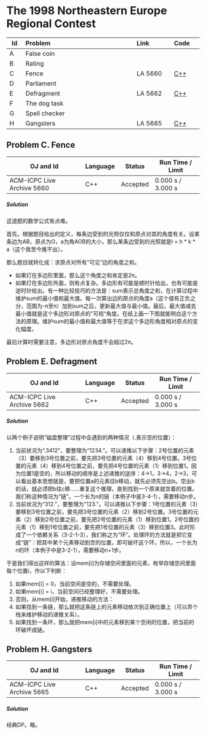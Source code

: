 # The 1998 Northeastern Europe Regional Contest

<table>
<thead>
<th width='40px' align='center'>Id</th>
<th width='500px' align='left'>Problem</th>
<th width='130px' align='left'>Link</th>
<th width='80px' align='left'>Code</th>
</thead>
<tbody>
<tr><td>A</td>   <td>False coin</td>   <td></td>   <td></td>   </tr>
<tr><td>B</td>   <td>Rating</td>   <td></td>   <td></td>   </tr>
<tr><td>C</td>   <td>Fence</td>   <td>LA 5660</td>   <td><a href='la5660.cpp'>C++</a></td>   </tr>
<tr><td>D</td>   <td>Parliament</td>   <td></td>   <td></td>   </tr>
<tr><td>E</td>   <td>Defragment</td>   <td>LA 5662</td>   <td><a href='la5662.cpp'>C++</a></td>   </tr>
<tr><td>F</td>   <td>The dog task</td>   <td></td>   <td></td>   </tr>
<tr><td>G</td>   <td>Spell checker</td>   <td></td>   <td></td>   </tr>
<tr><td>H</td>   <td>Gangsters</td>   <td>LA 5665</td>   <td><a href='la5665.cpp'>C++</a></td>   </tr>
</tbody>
</table>





## Problem C. Fence


OJ and Id							| Language	| Status        | Run Time / Limit            |
-----------------------				| --------	| ------------- | -------------               |
ACM-ICPC Live Archive 5660			| C++		| Accepted		| 0.000 s / 3.000 s			  |


##### Solution
这道题的数学公式有点难。

首先，根据题目给出的定义，每条边受到的光照仅仅和原点对其的角度有关。设某条边为AB，原点为O，a为角AOB的大小，那么某条边受到的光照就是I = h \* k \* a（这个我至今推不出）。

那么题目就转化成：求原点对所有“可见“边的角度之和。

* 如果灯在多边形里面，那么这个角度之和肯定是2π。
* 如果灯在多边形外面，则有点复杂。多边形有可能是顺时针给出，也有可能是逆时针给出。有一种比较技巧的方法是：sum表示总角度之和，在计算过程中维护sum的最小值和最大值。每一次算出边的原点的角度a（这个值有正负之分，范围为-π至π）加到sum之后，更新最大值与最小值。最后，最大值减去最小值就是这个多边形对原点的”可视“角度。在纸上画一下图就能明白这个方法的原理。维护sum的最小值和最大值等于在求这个多边形角度相对原点的变化幅度。

最后计算时需要注意，多边形对原点角度不会超过2π。




## Problem E. Defragment


OJ and Id							| Language	| Status        | Run Time / Limit            |
-----------------------				| --------	| ------------- | -------------               |
ACM-ICPC Live Archive 5662			| C++		| Accepted		| 0.000 s / 3.000 s			  |


##### Solution
以两个例子说明”磁盘整理”过程中会遇到的两种情况（.表示空的位置）：

1. 当前状况为“.3412”，要整理为“1234.”。可以递推以下步骤：2号位置的元素（3）要移到3号位置之前，要先把3号位置的元素（4）移到4号位置。3号位置的元素（4）移到4号位置之前，要先把4号位置的元素（1）移到位置1。因为位置1是空的，所以移动的顺序是上述递推的逆序：4->1，3->4，2->3，可以看出基本思想就是，要把位置a的元素往b移动，就先必须先空出b。空出b的话，就必须把b往c移……重复这个推理，直到找到一个原来就空着的位置。我们称这种情况为“链”。一个长为n的链（本例子中是3-4-1），需要移动n步。
2. 当前状况为“312.”，要整理为"123."。可以递推以下步骤：1号位置的元素（3）要移到3号位置之前，要先把3号位置的元素（2）移到2号位置。3号位置的元素（2）移到2号位置之前，要先把2号位置的元素（1）移到位置1。2号位置的元素（1）移到1号位置之前，要先把1号位置的元素（3）移到位置3。此时形成了一个依赖关系（3-2-1-3），我们称之为“环”。处理环的方法就是把它变成“链”：把其中某个元素移动到空的位置，即可破坏这个环。所以，一个长为n的环（本例子中是3-2-1），需要移动n+1步。

于是我们得出这样的算法：设mem[i]为存储空间里面的元素，枚举存储空间里面每个位置i，作以下判断：

1. 如果mem[i] = 0，当前空间是空的，不需要处理。
2. 如果mem[i] = i，当前空间已经整理好，不需要处理。
3. 否则，从mem[i]开始，递推移动的方法：
  1. 如果找到一条链，那么就把这条链上的元素移动依次到正确位置上（可以弄个栈来维护移动的递推关系）。
  2. 如果找到一条环，那么就把mem[i]中的元素移到某个空闲的位置，把当前的环破坏成链。





## Problem H. Gangsters


OJ and Id							| Language	| Status        | Run Time / Limit            |
-----------------------				| --------	| ------------- | -------------               |
ACM-ICPC Live Archive 5665			| C++		| Accepted		| 0.000 s / 3.000 s			  |


##### Solution
经典DP。略。



